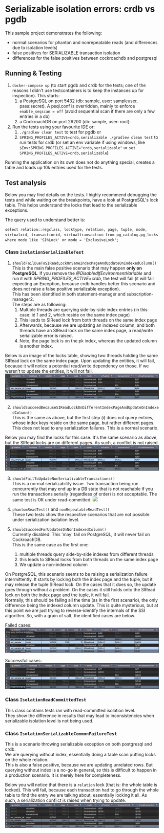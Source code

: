 # Serializable isolation errors: crdb vs pgdb
This sample project demonstrates the following:
* normal scenarios for phanton and nonrepeatable reads (and differences due to isolation levels)
* false positives for SERIALIZABLE transaction isolation 
* differences for the false positives between cockroachdb and postgresql

## Running & Testing

1. `docker-compose up` (to start pgdb and crdb for the tests; one of the reasons I didn't use testcontainers is to keep the instances up for inspection). This starts:
   1. a PostgreSQL on port 5432 (db: sample, user: sampleuser, pass:secret). A psql.conf is overridden, mainly to enforce `enable_seqscan = off` (avoid sequential scan if there are only a few entries in a db)
   2. a CockroachDB on port 26200 (db: sample, user: root)
2. Run the tests using your favourite IDE or:
   1. `./gradlew clean test` to test for pgdb or
   2. `SPRING_PROFILES_ACTIVE=crdb,serializable ./gradlew clean test` to run tests for crdb (or set an env variable if using windows, like `$Env:SPRING_PROFILES_ACTIVE="crdb,serializable"` or `set SPRING_PROFILES_ACTIVE=crdb,serializable`)

Running the application on its own does not do anything special, creates a table and loads up 10k entries used for the tests.

## Test analysis

Below you may find details on the tests. I highly recommend debugging the tests and while waiting on the breakpoints, have a look at PostgreSQL's lock table. This helps understand the locks that lead to the serializable exceptions.

The query used to understand better is:

`select relation::regclass, locktype, relation, page, tuple, mode, virtualxid, transactionid, virtualtransaction from pg_catalog.pg_locks where mode like 'SI%Lock' or mode = 'ExclusiveLock';
`

### Class `IsolationSerializableTest`
1. `shouldFailDueToSIReadLockOnSameIndexPageAndUpdateOnIndexedColumn()` <br/>
This is the main false positive scenario that may happen **only on PostgreSQL**. If you remove the *@DisabledIfEnvironmentVariable* and run it with *SPRING_PROFILES_ACTIVE=crdb*, the test will fail (it will fail expecting an Exception, because crdb handles better this scenario and does not raise a false positive serializable exception). <br/>
This has been identified in both statement-manager and subscription-manager2. <br/>
The steps are as following:
   1. Multiple threads are querying side-by-side index entries (in this case: id 1 and 2, which reside on the same index page)
   2. This leads to SIRead lock from both threads on the same index page
   3. Afterwards, because we are updating an indexed column, and both threads have an SIRead lock on the same index page, a read/write serializable error is raised. 
   4. Note, the page lock is on the pk index, whereas the updated column is another index.

Below is an image of the locks table, showing two threads holding the same SIRead lock on the same index page. Upon updating the entities, it will fail, because it will notice a potential read/write dependency on those. If we weren't to update the entities, it will not fail.
![](images/psql_serializable_error_lock_index_page.jpg)

2. `shouldSucceedBecauseSIReadLockOnDifferentIndexPageAndUpdateOnIndexedColumn()` <br/>
This is the same as above, but the first step (i) does not query entries, whose index keys reside on the same page, but rather different pages. This does not lead to any serialization failures. This is a normal scenario.

Below you may find the locks for this case. It's the same scenario as above, but the SIRead locks are on different pages. As such, a conflict is not raised.
![](images/psql_serializable_ok_lock_different_index_page.jpg)

3. `shouldFailToUpdateNonSerializableTransactions()` <br/>
This is a normal serializability issue. Two transaction being run concurrently that may end up in a DB state that is not reachable if you run the transactions serially (regardless of order) is not acceptable. The same test is OK under read-committed.
![](images/psql_serializable_error_unserializable.jpg)

4. `phantomReadTest()` and `nonRepeatableReadTest()` <br/>
These two tests show the respective scenarios that are not possible under serialization isolation level.

6. `shouldSucceedForUpdatesOnNonIndexedColumn()` <br/>
Currently disabled. This 'may' fail on PostgreSQL, it will never fail on CockroachDB. <br/>
This is the same case as the first one: 
   1. multiple threads query side-by-side indexes from different threads
   2. this leads to SIRead locks from both threads on the same index page
   3. We update a non-indexed column

On PostgreSQL, this scenario seems to be raising a serialization failure intermittently. It starts by locking both the index page and the tuple, but it may release the tuple SIRead lock. On the cases that it does so, the update goes through without a problem. On the cases it still holds onto the SIRead lock on both the index page and the tuple, it will fail. <br/>
Normally, this should be failing all the time (as in the first scenario), the only difference being the indexed column update. This is quite mysterious, but at this point we are just trying to reverse-identify the internals of the SSI algorithm. So, with a grain of salt, the identified cases are below.

Failed cases:
![](images/psql_serializable_error_lock_page_and_tuple.jpg)

Successful cases:
![](images/psql_serializable_error_lock_page_release_tuple.jpg)



### Class `IsolationReadCommittedTest`
This class contains tests ran with read-committed isolation level. <br/>
They show the difference in results that may lead to inconsistencies when serializable isolation level is not being used. <br/>



### Class `IsolationSerializableCommonFailureTest`

This is a scenario throwing serializable exception on both postgresql and crdb.<br/>
We are querying without index, essentially doing a table scan putting locks on the whole relation. <br/>
This is also a false positive, because we are updating unrelated rows. But querying without index is a no-go in general, so this is difficult to happen in a production scenario. It is merely here for completeness.

Below you will notice that there is a `relation` lock (that is: the whole table is locked). This will fail, because each transaction had to go through the whole table to find the entry we are talking about, essentially locking it all. As such, a serialization conflict is raised when trying to update.
![](images/psql_serializable_error_relation_lock.jpg)